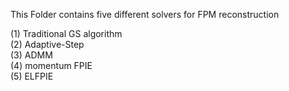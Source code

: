 This Folder contains five different solvers for FPM reconstruction

(1) Traditional GS algorithm <br>
(2) Adaptive-Step <br>
(3) ADMM <br>
(4) momentum FPIE <br>
(5) ELFPIE <br>
